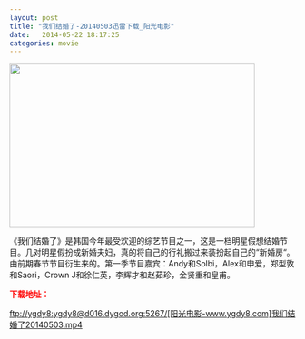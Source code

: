 ```yaml
---
layout: post
title: "我们结婚了-20140503迅雷下载_阳光电影"
date:   2014-05-22 18:17:25
categories: movie
---
```

<html>
 <body>
  <p>
  </p>
  <p>
   <img alt="" height="333" src="http://ww1.sinaimg.cn/bmiddle/444476dfjw1e3enc83xg7j.jpg" style="HEIGHT: 288px; WIDTH: 432px" width="252"/>
  </p>
  <p>
   《我们结婚了》是韩国今年最受欢迎的综艺节目之一，这是一档明星假想结婚节目。几对明星假扮成新婚夫妇，真的将自己的行礼搬过来装扮起自己的“新婚房“。由前期春节节目衍生来的。第一季节目嘉宾：Andy和Solbi，Alex和申爱，郑型敦和Saori，Crown J和徐仁英，李辉才和赵茹珍，金贤重和皇甫。
  </p>
  <p>
   <font color="#ff0000">
    <strong>
     下载地址：
    </strong>
   </font>
  </p>
  <p>
  </p>
  <a href="ftp://ygdy8:ygdy8@d016.dygod.org:5267/%5B%E9%98%B3%E5%85%89%E7%94%B5%E5%BD%B1-www.ygdy8.com%5D%E6%88%91%E4%BB%AC%E7%BB%93%E5%A9%9A%E4%BA%8620140503.mp4">
   ftp://ygdy8:ygdy8@d016.dygod.org:5267/[阳光电影-www.ygdy8.com]我们结婚了20140503.mp4
  </a>
 </body>
</html>